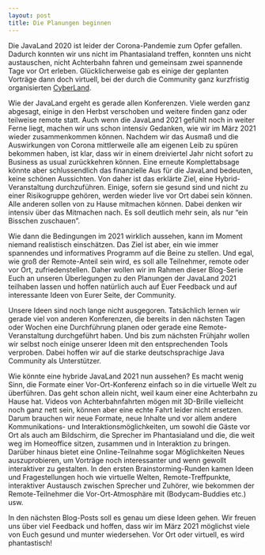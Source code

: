 ```yaml
---
layout: post
title: Die Planungen beginnen
---
```


Die JavaLand 2020 ist leider der Corona-Pandemie zum Opfer gefallen. Dadurch konnten wir uns nicht im Phantasialand treffen, konnten uns nicht austauschen, nicht Achterbahn fahren und gemeinsam zwei spannende Tage vor Ort erleben. Glücklicherweise gab es einige der geplanten Vorträge dann doch virtuell, bei der durch die Community ganz kurzfristig organisierten [CyberLand](https://cyberland.ijug.eu/).

Wie der JavaLand ergeht es gerade allen Konferenzen. Viele werden ganz abgesagt, einige in den Herbst verschoben und weitere finden ganz oder teilweise remote statt. Auch wenn die JavaLand 2021 gefühlt noch in weiter Ferne liegt, machen wir uns schon intensiv Gedanken, wie wir im März 2021 wieder zusammenkommen können. Nachdem wir das Ausmaß und die Auswirkungen von Corona mittlerweile alle am eigenen Leib zu spüren bekommen haben, ist klar, dass wir in einem dreiviertel Jahr nicht sofort zu Business as usual zurückkehren können. Eine erneute Komplettabsage könnte aber schlussendlich das finanzielle Aus für die JavaLand bedeuten, keine schönen Aussichten. Von daher ist das erklärte Ziel, eine Hybrid-Veranstaltung durchzuführen. Einige, sofern sie gesund sind und nicht zu einer Risikogruppe gehören, werden wieder live vor Ort dabei sein können. Alle anderen sollen von zu Hause mitmachen können. Dabei denken wir intensiv über das Mitmachen nach. Es soll deutlich mehr sein, als nur “ein Bisschen zuschauen”.

Wie dann die Bedingungen im 2021 wirklich aussehen, kann im Moment niemand realistisch einschätzen. Das Ziel ist aber, ein wie immer spannendes und informatives Programm auf die Beine zu stellen. Und egal, wie groß der Remote-Anteil sein wird, es soll alle Teilnehmer, remote oder vor Ort, zufriedenstellen. Daher wollen wir im Rahmen dieser Blog-Serie Euch an unseren Überlegungen zu den Planungen der JavaLand 2021 teilhaben lassen und hoffen natürlich auch auf Euer Feedback und auf interessante Ideen von Eurer Seite, der Community.

Unsere Ideen sind noch lange nicht ausgegoren. Tatsächlich lernen wir gerade viel von anderen Konferenzen, die bereits in den nächsten Tagen oder Wochen eine Durchführung planen oder gerade eine Remote-Veranstaltung durchgeführt haben. Und bis zum nächsten Frühjahr wollen wir selbst noch einige unserer Ideen mit den entsprechenden Tools verproben. Dabei hoffen wir auf die starke deutschsprachige Java Community als Unterstützer.

Wie könnte eine hybride JavaLand 2021 nun aussehen? Es macht wenig Sinn, die Formate einer Vor-Ort-Konferenz einfach so in die virtuelle Welt zu überführen. Das geht schon allein nicht, weil kaum einer eine Achterbahn zu Hause hat. Videos von Achterbahnfahrten mögen mit 3D-Brille vielleicht noch ganz nett sein, können aber eine echte Fahrt leider nicht ersetzen. Darum brauchen wir neue Formate, neue Inhalte und vor allem andere Kommunikations- und Interaktionsmöglichkeiten, um sowohl die Gäste vor Ort als auch am Bildschirm, die Sprecher im Phantasialand und die, die weit weg im Homeoffice sitzen, zusammen und in Interaktion zu bringen. Darüber hinaus bietet eine Online-Teilnahme sogar Möglichkeiten Neues auszuprobieren, um Vorträge noch interessanter und wenn gewollt interaktiver zu gestalten. In den ersten Brainstorming-Runden kamen Ideen und Fragestellungen hoch wie virtuelle Welten, Remote-Treffpunkte, interaktiver Austausch zwischen Sprecher und Zuhörer, wie bekommen der Remote-Teilnehmer die Vor-Ort-Atmosphäre mit (Bodycam-Buddies etc.) usw.  

In den nächsten Blog-Posts soll es genau um diese Ideen gehen. Wir freuen uns über viel Feedback und hoffen, dass wir im März 2021 möglichst viele von Euch gesund und munter wiedersehen. Vor Ort oder virtuell, es wird phantastisch!
